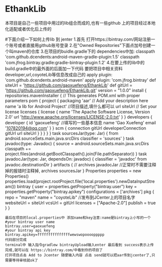 # EthankLib
本项目是自己一些项目中用过的lib组合而成的,也有一些github 上的项目经过本地化适配或者优化后上传的


#下面介绍一下如何上传lib 到 jenter
    1.首先 打开https://bintray.com/网站注册一个账号或者直接用github账号登录
    2.在"Owned Repositories"下面点加号创建一个叫maven的仓库
    3.在项目的buidle.gradle下的 dependencies中加:
    classpath 'com.github.dcendents:android-maven-gradle-plugin:1.5'
    classpath 'com.jfrog.bintray.gradle:gradle-bintray-plugin:1.2'
    4.在要上传的lib中的build.gradle中的最外面的后面加一下代码
        要把项目中相关资料developer,url,coyoteLib等信息改成自己的
    apply plugin: 'com.github.dcendents.android-maven'
    apply plugin: 'com.jfrog.bintray'
    def siteUrl = 'https://github.com/gaoxuefeng/EthankLib'
    def gitUrl = 'https://github.com/gaoxuefeng/EthankLib.git'
    version = "1.0.0"
    install {
        repositories.mavenInstaller {
            // This generates POM.xml with proper parameters
            pom {
                project {
                    packaging 'aar'
                    // Add your description here
                    name 'a lib for Android Project' //项目描述,填什么都可以
                    url siteUrl
                    // Set your license
                    licenses {
                        license {
                            name 'The Apache Software License, Version 2.0'
                            url 'http://www.apache.org/licenses/LICENSE-2.0.txt'
                        }
                    }
                    developers {
                        developer {
                            id 'gaoxuefeng'    //填写的一些基本信息
                            name 'Gao Xuefeng'
                            email '107820194@qq.com'
                        }
                    }
                    scm {
                        connection gitUrl
                        developerConnection gitUrl
                        url siteUrl
                    }
                }
            }
        }
    }
    task sourcesJar(type: Jar) {
        from android.sourceSets.main.java.srcDirs
        classifier = 'sources'
    }
    task javadoc(type: Javadoc) {
        source = android.sourceSets.main.java.srcDirs
        classpath += project.files(android.getBootClasspath().join(File.pathSeparator))
    }
    task javadocJar(type: Jar, dependsOn: javadoc) {
        classifier = 'javadoc'
        from javadoc.destinationDir
    }
    artifacts {
    //    archives javadocJar //正常时不需要注释掉的报错时注释掉,
        archives sourcesJar
    }
    Properties properties = new Properties()
    properties.load(project.rootProject.file('local.properties').newDataInputStream())
    bintray {
        user = properties.getProperty("bintray.user")
        key = properties.getProperty("bintray.apikey")
        configurations = ['archives']
        pkg {
            repo = "maven"
            name = "coyoteLib"    //发布到JCenter上的项目名字
            websiteUrl = siteUrl
            vcsUrl = gitUrl
            licenses = ["Apache-2.0"]
            publish = true
        }
    }

    最后在项目的local.properties中 添加name和key注意:name是bintray上小写的一个
    #your bintray user name
    bintray.user=gaoxuefeng
    #your bintray api key
    bintray.apikey=fffffffffffffffwewswopooooppppp
    代码部分完成
    terminal中 输入指令gradlew bintrayUpload输入enter 最后看到 success表示上传完成,就可以在 https://bintray.com/中看到你的项目了
    打开项目点击 Add to Jcenter 随便输入内容 点击 send就可以把aar传到jcenter了,只需要等待审核就ok了



